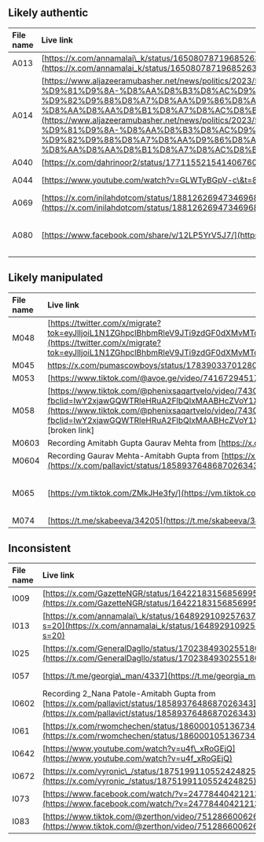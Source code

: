 

## Likely authentic

| File name | Live link | Archived link |
| :---- | :---- | :---- |
| A013 | [https://x.com/annamalai\_k/status/1650807871968526337?s=20](https://x.com/annamalai_k/status/1650807871968526337?s=20)  | [https://archive.ph/E8AXv](https://archive.ph/E8AXv)  |
| A014 | [https://www.aljazeeramubasher.net/news/politics/2023/5/22/%D8%AD%D9%85%D9%8A%D8%AF%D8%AA%D9%8A-%D9%81%D9%8A-%D8%AA%D8%B3%D8%AC%D9%8A%D9%84-%D8%B5%D9%88%D8%AA%D9%8A-%D9%82%D9%88%D8%A7%D8%AA%D9%86%D8%A7-%D9%84%D9%86-%D8%AA%D8%AA%D8%B1%D8%A7%D8%AC%D8%B9](https://www.aljazeeramubasher.net/news/politics/2023/5/22/%D8%AD%D9%85%D9%8A%D8%AF%D8%AA%D9%8A-%D9%81%D9%8A-%D8%AA%D8%B3%D8%AC%D9%8A%D9%84-%D8%B5%D9%88%D8%AA%D9%8A-%D9%82%D9%88%D8%A7%D8%AA%D9%86%D8%A7-%D9%84%D9%86-%D8%AA%D8%AA%D8%B1%D8%A7%D8%AC%D8%B9)  | [https://web.archive.org/web/20250616100828/https://www.aljazeeramubasher.net/news/politics/2023/5/22/%D8%AD%D9%85%D9%8A%D8%AF%D8%AA%D9%8A-%D9%81%D9%8A-%D8%AA%D8%B3%D8%AC%D9%8A%D9%84-%D8%B5%D9%88%D8%AA%D9%8A-%D9%82%D9%88%D8%A7%D8%AA%D9%86%D8%A7-%D9%84%D9%86-%D8%AA%D8%AA%D8%B1%D8%A7%D8%AC%D8%B9](https://web.archive.org/web/20250616100828/https://www.aljazeeramubasher.net/news/politics/2023/5/22/%D8%AD%D9%85%D9%8A%D8%AF%D8%AA%D9%8A-%D9%81%D9%8A-%D8%AA%D8%B3%D8%AC%D9%8A%D9%84-%D8%B5%D9%88%D8%AA%D9%8A-%D9%82%D9%88%D8%A7%D8%AA%D9%86%D8%A7-%D9%84%D9%86-%D8%AA%D8%AA%D8%B1%D8%A7%D8%AC%D8%B9)  |
| A040  | [https://x.com/dahrinoor2/status/1771155215414067603](https://x.com/dahrinoor2/status/1771155215414067603) | [https://archive.ph/wosXs](https://archive.ph/wosXs)  |
| A044  | [https://www.youtube.com/watch?v=GLWTyBGpV-c\&t=8s](https://www.youtube.com/watch?v=GLWTyBGpV-c&t=8s)  | [https://web.archive.org/web/20250613155008/https://www.youtube.com/watch?v=GLWTyBGpV-c\&t=8s](https://web.archive.org/web/20250613155008/https://www.youtube.com/watch?v=GLWTyBGpV-c&t=8s)  |
| A069   | [https://x.com/inilahdotcom/status/1881262694734696861?t=VXT7qe74kqDhykpuXMjnlw\&s=08](https://x.com/inilahdotcom/status/1881262694734696861?t=VXT7qe74kqDhykpuXMjnlw&s=08) | [https://archive.ph/QhI5x](https://archive.ph/QhI5x)  |
| A080  | [https://www.facebook.com/share/v/12LP5YrV5J7/](https://www.facebook.com/share/v/12LP5YrV5J7/)  | [https://web.archive.org/web/20250616094104/https://www.facebook.com/GrupoELDEBER/videos/969866158410455/?rdid=g5ZJ712zEOQnHY2s\&share\_url=https%3A%2F%2Fwww.facebook.com%2Fshare%2Fv%2F12LP5YrV5J7%2F](https://web.archive.org/web/20250616094104/https://www.facebook.com/GrupoELDEBER/videos/969866158410455/?rdid=g5ZJ712zEOQnHY2s&share_url=https%3A%2F%2Fwww.facebook.com%2Fshare%2Fv%2F12LP5YrV5J7%2F)  |

## Likely manipulated

| File name | Live link | Archived link |
| :---- | :---- | :---- |
| M048   | [https://twitter.com/x/migrate?tok=eyJlIjoiL1N1ZGhpclBhbmRleV9JTi9zdGF0dXMvMTc5NDAxMTY2NDM0Nzc4MzI3MyIsInQiOjE3MTY2NTczOTB9bh9BZgFfYyigJ6cbfMCR%2FQ%3D%3D](https://twitter.com/x/migrate?tok=eyJlIjoiL1N1ZGhpclBhbmRleV9JTi9zdGF0dXMvMTc5NDAxMTY2NDM0Nzc4MzI3MyIsInQiOjE3MTY2NTczOTB9bh9BZgFfYyigJ6cbfMCR%2FQ%3D%3D)  | [https://web.archive.org/web/20240525171630/https://x.com/SudhirPandey\_IN/status/1794011664347783273](https://web.archive.org/web/20240525171630/https://x.com/SudhirPandey_IN/status/1794011664347783273)  |
| M045   | https://x.com/pumascowboys/status/1783903370128068631 | [https://archive.ph/EToPl](https://archive.ph/EToPl)  |
| M053  | [https://www.tiktok.com/@avoe.ge/video/7416729451733486856](https://www.tiktok.com/@avoe.ge/video/7416729451733486856)  | [https://web.archive.org/web/20250616095423/https://www.tiktok.com/@avoe.ge/video/7416729451733486856](https://web.archive.org/web/20250616095423/https://www.tiktok.com/@avoe.ge/video/7416729451733486856)  |
| M058   | [https://www.tiktok.com/@phenixsaqartvelo/video/7430815790217153800?fbclid=IwY2xjawGQWTRleHRuA2FlbQIxMAABHcZVoY1XEEmEwPUQPLPMMZKoHiLsQt\_sVFBYA9rQ70ESWfG11rW0o3x08A\_aem\_Ij8HCycL2YuQCTaI\_VRhaw](https://www.tiktok.com/@phenixsaqartvelo/video/7430815790217153800?fbclid=IwY2xjawGQWTRleHRuA2FlbQIxMAABHcZVoY1XEEmEwPUQPLPMMZKoHiLsQt_sVFBYA9rQ70ESWfG11rW0o3x08A_aem_Ij8HCycL2YuQCTaI_VRhaw)  \[broken link\]   |  |
| M0603 | Recording Amitabh Gupta Gaurav Mehta from [https://x.com/pallavict/status/1858937648687026343](https://x.com/pallavict/status/1858937648687026343)  | [https://archive.ph/XEwiR](https://archive.ph/XEwiR)  |
| M0604 | Recording Gaurav Mehta-Amitabh Gupta from [https://x.com/pallavict/status/1858937648687026343](https://x.com/pallavict/status/1858937648687026343)  | [https://archive.ph/XEwiR](https://archive.ph/XEwiR)  |
| M065  | [https://vm.tiktok.com/ZMkJHe3fy/](https://vm.tiktok.com/ZMkJHe3fy/)  | [https://web.archive.org/web/20250616100045/https://www.tiktok.com/@/video/7444243604521946424?\_r=1&\_d=secCgYIASAHKAESPgo8eOg7Jj%2FJ%2BwfOM6uJwlGpUzFXuDye32SHIxYy35ZikQ6mV%2By8pHV94bdqsjdHVtVGJFjWi%2FYBfJLqxwRvGgA%3D\&u\_code=dli7fdfjf5lbbm\&share\_item\_id=7444243604521946424\&timestamp=1733282242\&utm\_campaign=client\_share\&utm\_source=short\_fallback\&share\_app\_id=1233](https://web.archive.org/web/20250616100045/https://www.tiktok.com/@/video/7444243604521946424?_r=1&_d=secCgYIASAHKAESPgo8eOg7Jj%2FJ%2BwfOM6uJwlGpUzFXuDye32SHIxYy35ZikQ6mV%2By8pHV94bdqsjdHVtVGJFjWi%2FYBfJLqxwRvGgA%3D&u_code=dli7fdfjf5lbbm&share_item_id=7444243604521946424&timestamp=1733282242&utm_campaign=client_share&utm_source=short_fallback&share_app_id=1233)  |
| M074  | [https://t.me/skabeeva/34205](https://t.me/skabeeva/34205)  | [https://web.archive.org/web/20250616100216/https://t.me/skabeeva/34205](https://web.archive.org/web/20250616100216/https://t.me/skabeeva/34205)  |

## Inconsistent 

| File name | Live link | Archived link |
| :---- | :---- | :---- |
| I009 | [https://x.com/GazetteNGR/status/1642218315685699586](https://x.com/GazetteNGR/status/1642218315685699586)  | [https://archive.ph/vi8U4](https://archive.ph/vi8U4)  |
| I013 | [https://x.com/annamalai\_k/status/1648929109257637889?s=20](https://x.com/annamalai_k/status/1648929109257637889?s=20)  | [https://archive.ph/YP9LW](https://archive.ph/YP9LW)  |
| I025 | [https://x.com/GeneralDagllo/status/1702384930255180196](https://x.com/GeneralDagllo/status/1702384930255180196)  | [https://archive.ph/CNqJc](https://archive.ph/CNqJc)  |
| I057 | [https://t.me/georgia\_man/4337](https://t.me/georgia_man/4337)  | [https://web.archive.org/web/20250616134905/https://t.me/georgia\_man/4337](https://web.archive.org/web/20250616134905/https://t.me/georgia_man/4337)  |
| I0602 | Recording 2\_Nana Patole-Amitabh Gupta from [https://x.com/pallavict/status/1858937648687026343](https://x.com/pallavict/status/1858937648687026343)  | [https://archive.ph/XEwiR](https://archive.ph/XEwiR)  |
| I061 | [https://x.com/rwomchechen/status/1860001051367342123](https://x.com/rwomchechen/status/1860001051367342123)  | [https://archive.ph/o6HM6](https://archive.ph/o6HM6)  |
| I0642 | [https://www.youtube.com/watch?v=u4f\_xRoGEjQ](https://www.youtube.com/watch?v=u4f_xRoGEjQ)  | [https://web.archive.org/web/20250616134802/https://www.youtube.com/watch?v=u4f\_xRoGEjQ](https://web.archive.org/web/20250616134802/https://www.youtube.com/watch?v=u4f_xRoGEjQ)  |
| I0672 | [https://x.com/vyronic\_/status/1875199110552424825](https://x.com/vyronic_/status/1875199110552424825)  | [https://archive.ph/Y72jE](https://archive.ph/Y72jE)  |
| I073 | [https://www.facebook.com/watch/?v=247784404212130](https://www.facebook.com/watch/?v=247784404212130)  | [https://web.archive.org/web/20250616134434/https://www.facebook.com/RRKuzmin/videos/247784404212130/](https://web.archive.org/web/20250616134434/https://www.facebook.com/RRKuzmin/videos/247784404212130/)  |
| I083 | [https://www.tiktok.com/@zerthon/video/7512866006268775685](https://www.tiktok.com/@zerthon/video/7512866006268775685)  | [https://archive.ph/iUsmj](https://archive.ph/iUsmj)  |

